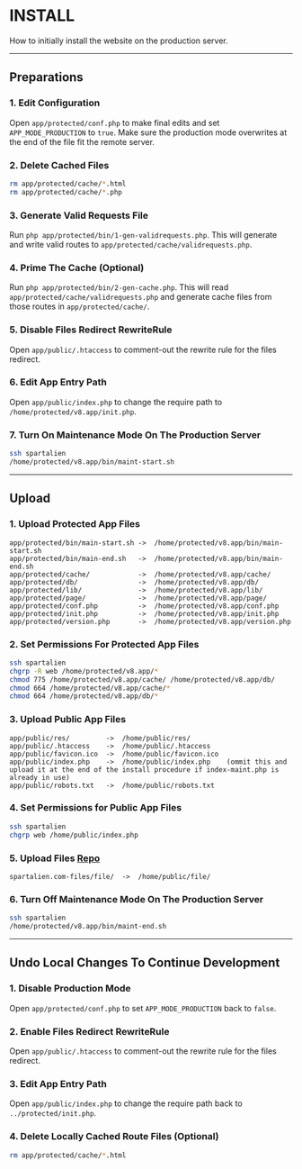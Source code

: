 # INSTALL

How to initially install the website on the production server.

---

## Preparations

### 1. Edit Configuration

Open `app/protected/conf.php` to make final edits and set `APP_MODE_PRODUCTION` to `true`. Make sure the production mode overwrites at the end of the file fit the remote server.

### 2. Delete Cached Files

```sh
rm app/protected/cache/*.html
rm app/protected/cache/*.php
```

### 3. Generate Valid Requests File

Run `php app/protected/bin/1-gen-validrequests.php`. This will generate and write valid routes to `app/protected/cache/validrequests.php`.

### 4. Prime The Cache (Optional)

Run `php app/protected/bin/2-gen-cache.php`. This will read `app/protected/cache/validrequests.php` and generate cache files from those routes in `app/protected/cache/`.

### 5. Disable Files Redirect RewriteRule

Open `app/public/.htaccess` to comment-out the rewrite rule for the files redirect.

### 6. Edit App Entry Path

Open `app/public/index.php` to change the require path to `/home/protected/v8.app/init.php`.

### 7. Turn On Maintenance Mode On The Production Server

```sh
ssh spartalien
/home/protected/v8.app/bin/maint-start.sh
```

---

## Upload

### 1. Upload Protected App Files

```text
app/protected/bin/main-start.sh ->  /home/protected/v8.app/bin/main-start.sh
app/protected/bin/main-end.sh   ->  /home/protected/v8.app/bin/main-end.sh
app/protected/cache/            ->  /home/protected/v8.app/cache/
app/protected/db/               ->  /home/protected/v8.app/db/
app/protected/lib/              ->  /home/protected/v8.app/lib/
app/protected/page/             ->  /home/protected/v8.app/page/
app/protected/conf.php          ->  /home/protected/v8.app/conf.php
app/protected/init.php          ->  /home/protected/v8.app/init.php
app/protected/version.php       ->  /home/protected/v8.app/version.php
```

### 2. Set Permissions For Protected App Files

```sh
ssh spartalien
chgrp -R web /home/protected/v8.app/*
chmod 775 /home/protected/v8.app/cache/ /home/protected/v8.app/db/
chmod 664 /home/protected/v8.app/cache/*
chmod 664 /home/protected/v8.app/db/*
```

### 3. Upload Public App Files

```text
app/public/res/         ->  /home/public/res/
app/public/.htaccess    ->  /home/public/.htaccess
app/public/favicon.ico  ->  /home/public/favicon.ico
app/public/index.php    ->  /home/public/index.php    (ommit this and upload it at the end of the install procedure if index-maint.php is already in use)
app/public/robots.txt   ->  /home/public/robots.txt
```

### 4. Set Permissions for Public App Files

```sh
ssh spartalien
chgrp web /home/public/index.php
```

### 5. Upload Files [Repo](https://github.com/etrusci-org/spartalien.com-files)

```text
spartalien.com-files/file/  ->  /home/public/file/
```

### 6. Turn Off Maintenance Mode On The Production Server

```sh
ssh spartalien
/home/protected/v8.app/bin/maint-end.sh
```

---

## Undo Local Changes To Continue Development

### 1. Disable Production Mode

Open `app/protected/conf.php` to set `APP_MODE_PRODUCTION` back to `false`.

### 2. Enable Files Redirect RewriteRule

Open `app/public/.htaccess` to comment-out the rewrite rule for the files redirect.

### 3. Edit App Entry Path

Open `app/public/index.php` to change the require path back to `../protected/init.php`.

### 4. Delete Locally Cached Route Files (Optional)

```sh
rm app/protected/cache/*.html
```
